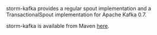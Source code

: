 storm-kafka provides a regular spout implementation and a TransactionalSpout implementation for Apache Kafka 0.7.

storm-kafka is available from Maven [here](http://clojars.org/storm/storm-kafka).

